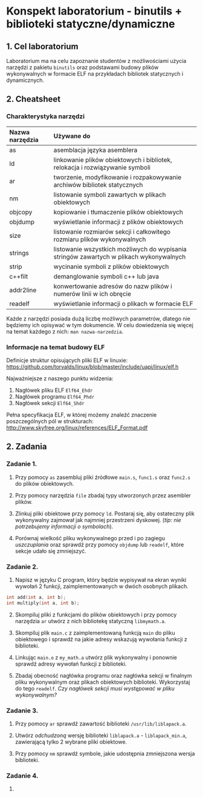 # Konspekt laboratorium - binutils + biblioteki statyczne/dynamiczne

## 1\. Cel laboratorium

Laboratorium ma na celu zapoznanie studentów z możliwościami użycia narzędzi z pakietu `binutils` oraz podstawami budowy plików wykonywalnych w formacie ELF na przykładach bibliotek statycznych i dynamicznych.

## 2\. Cheatsheet

### Charakterystyka narzędzi

| Nazwa narzędzia | Używane do                                                                              |
|:----------------|:----------------------------------------------------------------------------------------|
| as              | asemblacja języka asemblera                                                             |
| ld              | linkowanie plików obiektowych i bibliotek, relokacja i rozwiązywanie symboli            |
| ar              | tworzenie, modyfikowanie i rozpakowywanie archiwów bibliotek statycznych                |
| nm              | listowanie symboli zawartych w plikach obiektowych                                      |
| objcopy         | kopiowanie i tłumaczenie plików obiektowych                                             |
| objdump         | wyświetlanie informacji z plików obiektowych                                            |
| size            | listowanie rozmiarów sekcji i całkowitego rozmiaru plików wykonywalnych                 |
| strings         | listowanie wszystkich możliwych do wypisania stringów zawartych w plikach wykonywalnych |
| strip           | wycinanie symboli z plików obiektowych                                                  |
| c++filt         | demanglowanie symboli c++ lub java                                                      |
| addr2line       | konwertowanie adresów do nazw plików i numerów linii w ich obręcie                      |
| readelf         | wyświetlanie informacji o plikach w formacie ELF                                        |

Każde z narzędzi posiada dużą liczbę możliwych parametrów, dlatego nie będziemy ich opisywać w tym dokumencie. W celu dowiedzenia się więcej na temat każdego z nich: `man nazwa-narzedzia`.

### Informacje na temat budowy ELF

Definicje struktur opisujących pliki ELF w linuxie: <https://github.com/torvalds/linux/blob/master/include/uapi/linux/elf.h>

Najważniejsze z naszego punktu widzenia:

1. Nagłówek pliku ELF `Elf64_Ehdr`
2. Nagłówek programu `Elf64_Phdr`
3. Nagłówek sekcji `Elf64_Shdr`

Pełna specyfikacja ELF, w której możemy znaleźć znaczenie poszczególnych pól w strukturach: <http://www.skyfree.org/linux/references/ELF_Format.pdf>

## 2\. Zadania

### Zadanie 1.

1. Przy pomocy `as` zasembluj pliki źródłowe `main.s`, `func1.s` oraz `func2.s` do plików obiektowych.

2. Przy pomocy narzędzia `file` zbadaj typy utworzonych przez asembler plików.

3. Zlinkuj pliki obiektowe przy pomocy `ld`. Postaraj się, aby ostateczny plik wykonywalny zajmował jak najmniej przestrzeni dyskowej. (_tip: nie potrzebujemy informacji o symbolach_).

4. Porównaj wielkość pliku wykonywalnego przed i po zagiegu _uszczuplania_ oraz sprawdź przy pomocy `objdump` lub `readelf`, które sekcje udało się zmniejszyć.

### Zadanie 2.

1. Napisz w języku C program, który będzie wypisywał na ekran wyniki wywołań 2 funkcji, zaimplementowanych w dwóch osobnych plikach.
  ```c
  int add(int a, int b);
  int multiply(int a, int b);
  ```
2. Skompiluj pliki z funkcjami do plików obiektowych i przy pomocy narzędzia `ar` utwórz z nich bibliotekę statyczną `libmymath.a`.

3. Skompiluj plik `main.c` z zaimplementowaną funkcją `main` do pliku obiektowego i sprawdź na jakie adresy wskazują wywołania funkcji z biblioteki.

4. Linkując `main.o` z `my_math.a` utwórz plik wykonywalny i ponownie sprawdź
adresy wywołań funkcji z biblioteki.

5. Zbadaj obecność nagłówka programu oraz nagłówka sekcji w finalnym pliku wykonywalnym oraz plikach obiektowych biblioteki. Wykorzystaj do tego `readelf`. _Czy nagłówek sekcji musi występować w pliku wykonywalnym?_

### Zadanie 3.
1. Przy pomocy `ar` sprawdź zawartość biblioteki `/usr/lib/liblapack.a`.

2. Utwórz _odchudzoną_ wersję biblioteki `liblapack.a` - `liblapack_min.a`, zawierającą tylko 2 wybrane pliki obiektowe.

3. Przy pomocy `nm` sprawdź symbole, jakie udostępnia zmniejszona wersja biblioteki.

### Zadanie 4.
1.
